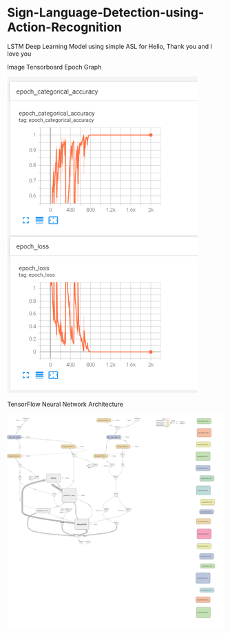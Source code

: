 # Sign-Language-Detection-using-Action-Recognition
LSTM Deep Learning Model using simple ASL for Hello, Thank you and I love you


Image
Tensorboard Epoch Graph 

![Epoch Graph](https://github.com/Jonathan-Roddy/Sign-Language-Detection-using-Action-Recognition/blob/main/Images/TensorBoard_Epoch_Train.png)


TensorFlow Neural Network Architecture 

![Neural Network Architecture](https://github.com/Jonathan-Roddy/Sign-Language-Detection-using-Action-Recognition/blob/main/Images/TensorFlow_NeuralNetwork.png)
